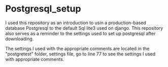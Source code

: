 # Postgresql_setup

I used this repository as an introduction to usin a production-based database Postgresql to the default Sql lite3 used on django.
This repository also serves as a reminder to the settings used to set up postgresql after downloading.

The settings I used with the appropriate comments are located in the "postgretest" folder, settings file, go to line 77 to see the settings I used with appropriate comments.
